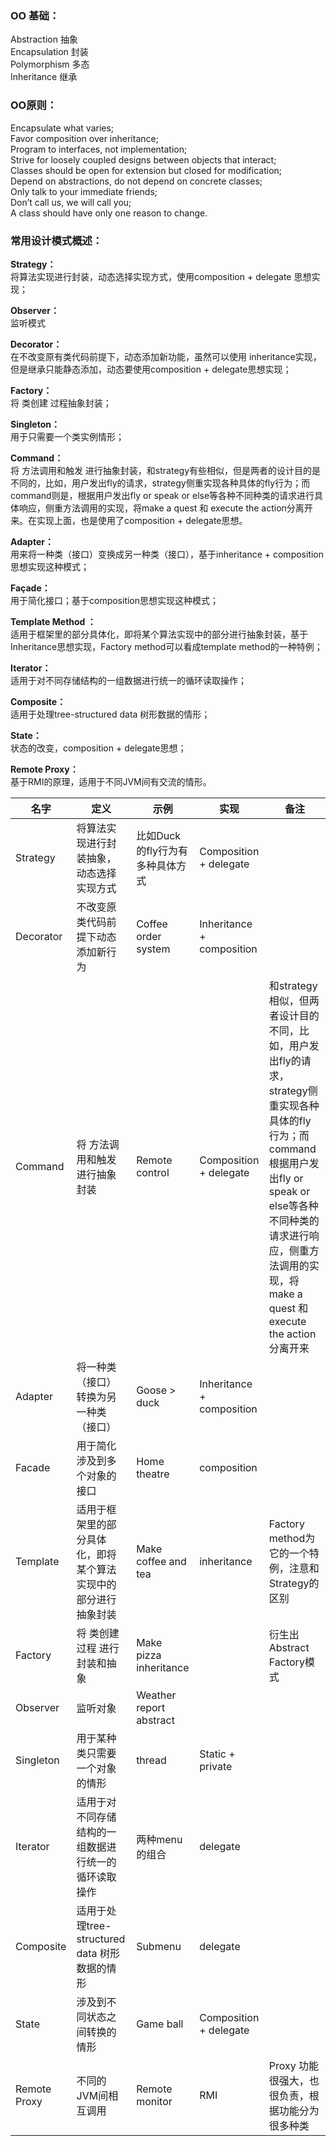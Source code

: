 ### OO 基础：
Abstraction 抽象  
Encapsulation 封装  
Polymorphism 多态  
Inheritance 继承  
### OO原则：
Encapsulate what varies;  
Favor composition over inheritance;  
Program to interfaces, not implementation;  
Strive for loosely coupled designs between objects that interact;  
Classes should be open for extension but closed for modification;  
Depend on abstractions, do not depend on concrete classes;  
Only talk to your immediate friends;  
Don’t call us, we will call you;  
A class should have only one reason to change.  
### 常用设计模式概述：
**Strategy：**  
将算法实现进行封装，动态选择实现方式，使用composition + delegate 思想实现；  

**Observer：**  
监听模式  

**Decorator：**  
在不改变原有类代码前提下，动态添加新功能，虽然可以使用 inheritance实现，但是继承只能静态添加，动态要使用composition + delegate思想实现；

**Factory：**  
将 类创建 过程抽象封装；

**Singleton：**  
用于只需要一个类实例情形；

**Command：**  
将 方法调用和触发 进行抽象封装，和strategy有些相似，但是两者的设计目的是不同的，比如，用户发出fly的请求，strategy侧重实现各种具体的fly行为；而command则是，根据用户发出fly or speak or else等各种不同种类的请求进行具体响应，侧重方法调用的实现，将make a quest 和 execute the action分离开来。在实现上面，也是使用了composition + delegate思想。

**Adapter：**  
用来将一种类（接口）变换成另一种类（接口），基于inheritance  + composition 思想实现这种模式；

**Façade：**  
用于简化接口；基于composition思想实现这种模式；

**Template Method ：**   
适用于框架里的部分具体化，即将某个算法实现中的部分进行抽象封装，基于Inheritance思想实现，Factory method可以看成template method的一种特例；

**Iterator：**  
适用于对不同存储结构的一组数据进行统一的循环读取操作；

**Composite：**  
适用于处理tree-structured data 树形数据的情形；

**State：**  
状态的改变，composition  + delegate思想；

**Remote Proxy：**  
基于RMI的原理，适用于不同JVM间有交流的情形。




|名字|定义|示例 |实现|备注|
|-|-|-|-|-|
|Strategy	|将算法实现进行封装抽象，动态选择实现方式	|比如Duck的fly行为有多种具体方式	|Composition + delegate|	
|Decorator	|不改变原类代码前提下动态添加新行为	|Coffee order system	|Inheritance + composition|	
|Command	|将 方法调用和触发 进行抽象封装	|Remote control	|Composition + delegate	|和strategy相似，但两者设计目的不同，比如，用户发出fly的请求，strategy侧重实现各种具体的fly行为；而command根据用户发出fly or speak or else等各种不同种类的请求进行响应，侧重方法调用的实现，将make a quest 和 execute the action分离开来
|Adapter	|将一种类（接口）转换为另一种类（接口）	|Goose &gt; duck	|Inheritance + composition|	
|Facade	|用于简化涉及到多个对象的接口	|Home theatre	|composition|	
|Template	|适用于框架里的部分具体化，即将某个算法实现中的部分进行抽象封装	|Make coffee and tea	|inheritance	|Factory method为它的一个特例，注意和Strategy的区别|
|Factory	|将 类创建过程 进行封装和抽象	|Make pizza	inheritance	||衍生出Abstract Factory模式
|Observer	|监听对象	|Weather report	abstract	|
|Singleton	|用于某种类只需要一个对象的情形|	thread|	Static + private|	
|Iterator	|适用于对不同存储结构的一组数据进行统一的循环读取操作	|两种menu的组合	|delegate	|
|Composite	|适用于处理tree-structured data 树形数据的情形	|Submenu 	|delegate|	
|State	|涉及到不同状态之间转换的情形	|Game ball	|Composition + delegate|	
|Remote Proxy|	不同的JVM间相互调用|	Remote  monitor|	RMI| 	Proxy 功能很强大，也很负责，根据功能分为很多种类|
